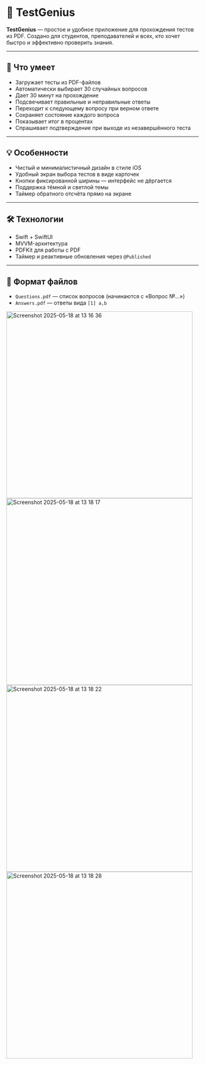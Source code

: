 # 📘 TestGenius

**TestGenius** — простое и удобное приложение для прохождения тестов из PDF. Создано для студентов, преподавателей и всех, кто хочет быстро и эффективно проверить знания.

---

## 🔧 Что умеет

- Загружает тесты из PDF-файлов  
- Автоматически выбирает 30 случайных вопросов  
- Дает 30 минут на прохождение  
- Подсвечивает правильные и неправильные ответы  
- Переходит к следующему вопросу при верном ответе  
- Сохраняет состояние каждого вопроса  
- Показывает итог в процентах  
- Спрашивает подтверждение при выходе из незавершённого теста  

---

## 💡 Особенности

- Чистый и минималистичный дизайн в стиле iOS  
- Удобный экран выбора тестов в виде карточек  
- Кнопки фиксированной ширины — интерфейс не дёргается  
- Поддержка тёмной и светлой темы  
- Таймер обратного отсчёта прямо на экране  

---

## 🛠️ Технологии

- Swift + SwiftUI  
- MVVM-архитектура  
- PDFKit для работы с PDF  
- Таймер и реактивные обновления через `@Published`

---

## 📁 Формат файлов

- `Questions.pdf` — список вопросов (начинаются с «Вопрос №…»)  
- `Answers.pdf` — ответы вида `[1] a,b`

<img width="488" alt="Screenshot 2025-05-18 at 13 16 36" src="https://github.com/user-attachments/assets/3488164f-209e-4f0a-94a0-ab0a96f3e635" />
<img width="488" alt="Screenshot 2025-05-18 at 13 18 17" src="https://github.com/user-attachments/assets/9270567c-1355-4628-a385-6bddc39dc5d5" />

<img width="488" alt="Screenshot 2025-05-18 at 13 18 22" src="https://github.com/user-attachments/assets/bcc56789-c845-4a83-95c3-61366bad54c3" />
<img width="488" alt="Screenshot 2025-05-18 at 13 18 28" src="https://github.com/user-attachments/assets/9744c38a-0b4d-41ec-a493-e0c979893388" />







